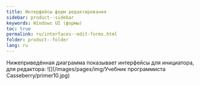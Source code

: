 ```yaml
---
title: Интерфейсы форм редактирования
sidebar: product--sidebar
keywords: Windows UI (формы)
toc: true
permalink: ru/interfaces--edit-forms.html
folder: product--folder
lang: ru
---
```


Нижеприведённая диаграмма показывает интерфейсы для инициатора, для редактора:
![](/images/pages/img/Учебник программиста Casseberry/primer10.jpg)
